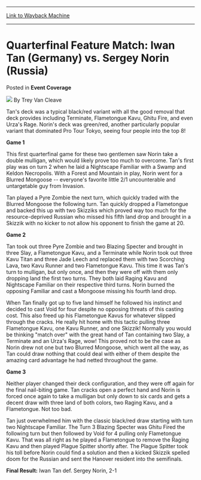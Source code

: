 
---
[Link to Wayback Machine](https://web.archive.org/web/20171030081844/https://magic.wizards.com/en/articles/archive/event-coverage/quarterfinal-feature-match-iwan-tan-germany-vs-sergey-norin-russia)

[_metadata_:author]:- "Trey Van Cleave"
[_metadata_:description]:- "Tan's deck was a typical black/red variant with all the good removal that deck provides including Terminate, Flametongue Kavu, Ghitu Fire, and even Urza's Rage. Norin's deck was green/red, another particularly popular variant that dominated Pro Tour Tokyo, seeing four people into the top 8! Game 1"
[_metadata_:generator]:- "Drupal 7 (http://drupal.org)"
[_metadata_:node]:- "807116"
[_metadata_:source]:- "div-main-content"
[_metadata_:title]:- "Quarterfinal Feature Match: Iwan Tan (Germany) vs. Sergey Norin (Russia)"
[_metadata_:wayback_capture_timestamp]:- "2017-10-30 08:18:44"
[_metadata_:wayback_raw_url]:- "https://web.archive.org/web/20171030081844id_/https://magic.wizards.com/en/articles/archive/event-coverage/quarterfinal-feature-match-iwan-tan-germany-vs-sergey-norin-russia"
[_metadata_:wayback_url]:- "https://magic.wizards.com/en/articles/archive/event-coverage/quarterfinal-feature-match-iwan-tan-germany-vs-sergey-norin-russia"
---


Quarterfinal Feature Match: Iwan Tan (Germany) vs. Sergey Norin (Russia)
========================================================================



 Posted in **Event Coverage**







![](https://media.magic.wizards.com/styles/auth_small/public/generic-avatar-150_729.png)
By Trey Van Cleave











Tan's deck was a typical black/red variant with all the good removal that deck provides including Terminate, Flametongue Kavu, Ghitu Fire, and even Urza's Rage. Norin's deck was green/red, another particularly popular variant that dominated Pro Tour Tokyo, seeing four people into the top 8!


**Game 1**


This first quarterfinal game for these two gentlemen saw Norin take a double mulligan, which would likely prove too much to overcome. Tan's first play was on turn 2 when he laid a Nightscape Familiar with a Swamp and Keldon Necropolis. With a Forest and Mountain in play, Norin went for a Blurred Mongoose -- everyone's favorite little 2/1 uncounterable and untargetable guy from Invasion.


Tan played a Pyre Zombie the next turn, which quickly traded with the Blurred Mongoose the following turn. Tan quickly dropped a Flametongue and backed this up with two Skizziks which proved way too much for the resource-deprived Russian who missed his fifth land drop and brought in a Skizzik with no kicker to not allow his opponent to finish the game at 20.


**Game 2**


Tan took out three Pyre Zombie and two Blazing Specter and brought in three Slay, a Flametongue Kavu, and a Terminate while Norin took out three Kavu Titan and three Jade Leech and replaced them with two Scorching Lava, two Kavu Runner and two Flametongue Kavu. This time it was Tan's turn to mulligan, but only once, and then they were off with them only dropping land the first two turns. They both laid Raging Kavu and Nightscape Familiar on their respective third turns. Norin burned the opposing Familiar and cast a Mongoose missing his fourth land drop.


When Tan finally got up to five land himself he followed his instinct and decided to cast Void for four despite no opposing threats of this casting cost. This also freed up his Flametongue Kavus for whatever slipped through the cracks. He really hit home with this tactic pulling three Flametongue Kavu, one Kavu Runner, and one Skizzik! Normally you would be thinking "match over" with the great hand of Tan containing two Slay, a Terminate and an Urza's Rage, wow! This proved not to be the case as Norin drew not one but two Blurred Mongoose, which went all the way, as Tan could draw nothing that could deal with either of them despite the amazing card advantage he had netted throughout the game.


**Game 3**


Neither player changed their deck configuration, and they were off again for the final nail-biting game. Tan cracks open a perfect hand and Norin is forced once again to take a mulligan but only down to six cards and gets a decent draw with three land of both colors, two Raging Kavu, and a Flametongue. Not too bad.


Tan just overwhelmed him with the classic black/red draw starting with turn two Nightscape Familiar. The Turn 3 Blazing Specter was Ghitu Fired the following turn but then followed by Void for 4 pulling only Flametongue Kavu. That was all right as he played a Flametongue to remove the Raging Kavu and then played Plague Spitter shortly after. The Plague Spitter took his toll before Norin could find a solution and then a kicked Skizzik spelled doom for the Russian and sent the Hanover resident into the semifinals.


**Final Result:** Iwan Tan def. Sergey Norin, 2-1







